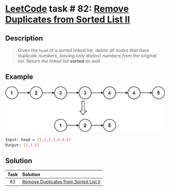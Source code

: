 # [LeetCode][leetcode] task # 82: [Remove Duplicates from Sorted List II][task]

Description
-----------

> Given the `head` of a sorted linked list,
> _delete all nodes that have duplicate numbers,
> leaving only distinct numbers from the original list_.
> Return _the linked list_ **sorted** _as well_.

Example
-------

![node.png](image/node.png)

```sh
Input: head = [1,2,3,3,4,4,5]
Output: [1,2,5]
```

Solution
--------

| Task | Solution                                          |
|:----:|:--------------------------------------------------|
|  82  | [Remove Duplicates from Sorted List II][solution] |


[leetcode]: <http://leetcode.com/>
[task]: <https://leetcode.com/problems/remove-duplicates-from-sorted-list-ii/>
[solution]: <https://github.com/wellaxis/praxis-leetcode/blob/main/src/main/java/com/witalis/praxis/leetcode/task/h1/p82/option/Practice.java>
